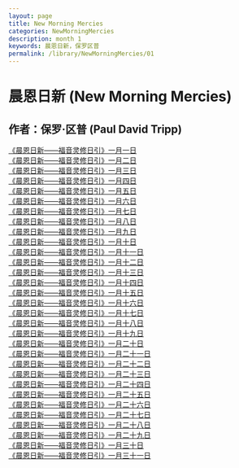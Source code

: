 ```yaml
---
layout: page
title: New Morning Mercies
categories: NewMorningMercies
description: month 1
keywords: 晨恩日新，保罗区普
permalink: /library/NewMorningMercies/01
---
```


# 晨恩日新 (New Morning Mercies)

## 作者：保罗·区普 (Paul David Tripp)

[《晨恩日新——福音灵修日引》一月一日](/library/NewMorningMercies/0101)<br>
[《晨恩日新——福音灵修日引》一月二日](/library/NewMorningMercies/0102)<br>
[《晨恩日新——福音灵修日引》一月三日](/library/NewMorningMercies/0103)<br>
[《晨恩日新——福音灵修日引》一月四日](/library/NewMorningMercies/0104)<br>
[《晨恩日新——福音灵修日引》一月五日](/library/NewMorningMercies/0105)<br>
[《晨恩日新——福音灵修日引》一月六日](/library/NewMorningMercies/0106)<br>
[《晨恩日新——福音灵修日引》一月七日](/library/NewMorningMercies/0107)<br>
[《晨恩日新——福音灵修日引》一月八日](/library/NewMorningMercies/0108)<br>
[《晨恩日新——福音灵修日引》一月九日](/library/NewMorningMercies/0109)<br>
[《晨恩日新——福音灵修日引》一月十日](/library/NewMorningMercies/0110)<br>
[《晨恩日新——福音灵修日引》一月十一日](/library/NewMorningMercies/0111)<br>
[《晨恩日新——福音灵修日引》一月十二日](/library/NewMorningMercies/0112)<br>
[《晨恩日新——福音灵修日引》一月十三日](/library/NewMorningMercies/0113)<br>
[《晨恩日新——福音灵修日引》一月十四日](/library/NewMorningMercies/0114)<br>
[《晨恩日新——福音灵修日引》一月十五日](/library/NewMorningMercies/0115)<br>
[《晨恩日新——福音灵修日引》一月十六日](/library/NewMorningMercies/0116)<br>
[《晨恩日新——福音灵修日引》一月十七日](/library/NewMorningMercies/0117)<br>
[《晨恩日新——福音灵修日引》一月十八日](/library/NewMorningMercies/0118)<br>
[《晨恩日新——福音灵修日引》一月十九日](/library/NewMorningMercies/0119)<br>
[《晨恩日新——福音灵修日引》一月二十日](/library/NewMorningMercies/0120)<br>
[《晨恩日新——福音灵修日引》一月二十一日](/library/NewMorningMercies/0121)<br>
[《晨恩日新——福音灵修日引》一月二十二日](/library/NewMorningMercies/0122)<br>
[《晨恩日新——福音灵修日引》一月二十三日](/library/NewMorningMercies/0123)<br>
[《晨恩日新——福音灵修日引》一月二十四日](/library/NewMorningMercies/0124)<br>
[《晨恩日新——福音灵修日引》一月二十五日](/library/NewMorningMercies/0125)<br>
[《晨恩日新——福音灵修日引》一月二十六日](/library/NewMorningMercies/0126)<br>
[《晨恩日新——福音灵修日引》一月二十七日](/library/NewMorningMercies/0127)<br>
[《晨恩日新——福音灵修日引》一月二十八日](/library/NewMorningMercies/0128)<br>
[《晨恩日新——福音灵修日引》一月二十九日](/library/NewMorningMercies/0129)<br>
[《晨恩日新——福音灵修日引》一月三十日](/library/NewMorningMercies/0130)<br>
[《晨恩日新——福音灵修日引》一月三十一日](/library/NewMorningMercies/0131)<br>